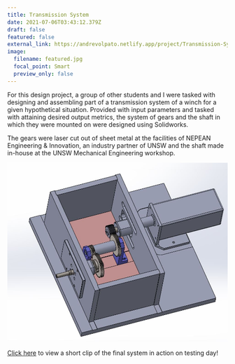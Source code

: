 ```yaml
---
title: Transmission System
date: 2021-07-06T03:43:12.379Z
draft: false
featured: false
external_link: https://andrevolpato.netlify.app/project/Transmission-System/
image:
  filename: featured.jpg
  focal_point: Smart
  preview_only: false
---
```

For this design project, a group of other students and I were tasked with designing and assembling part of a transmission system of a winch for a given hypothetical situation. Provided with input parameters and tasked with attaining desired output metrics, the system of gears and the shaft in which they were mounted on were designed using Solidworks. 

The gears were laser cut out of sheet metal at the facilities of NEPEAN Engineering & Innovation, an industry partner of UNSW and the shaft made in-house at the UNSW Mechanical Engineering workshop.

![](gearbox.jpg "CAD Model of the Fully Assembled Gearbox")

[Click here](https://youtu.be/gPDaY6g2T38) to view a short clip of the final system in action on testing day!